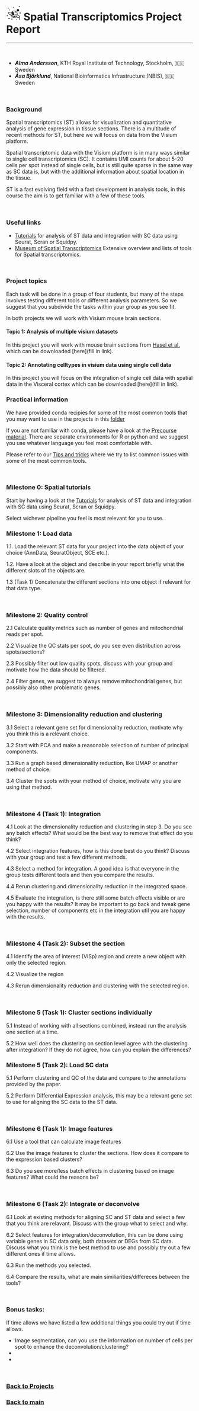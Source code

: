 
# <img border="0" src="../logos/spatial_transcriptomics.png" width="40" height="40"> Spatial Transcriptomics Project Report
***

<br/>

- __*Alma Andersson*__, KTH Royal Institute of Technology, Stockholm, 🇸🇪 Sweden
- __*Åsa Björklund*__, National Bioinformatics Infrastructure (NBIS), 🇸🇪 Sweden

<br/>

### Background

Spatial transcriptomics (ST) allows for visualization and quantitative analysis of gene expression in tissue sections. There is a multitude of recent methods for ST, but here we will focus on data from the Visium platform.

Spatial transcriptomic data with the Visium platform is in many ways similar to single cell transcriptomics (SC). It contains UMI counts for about 5-20 cells per spot instead of single cells, but is still quite sparse in the same way as SC data is, but with the additional information about spatial location in the tissue.

ST is a fast evolving field with a fast development in analysis tools, in this course the aim is to get familiar with a few of these tools.

<br/>


### Useful links

* [Tutorials](https://nbisweden.github.io/workshop-scRNAseq/exercises) for analysis of ST data and integration with SC data using Seurat, Scran or Squidpy.
* [Museum of Spatial Transcriptomics](https://pachterlab.github.io/LP_2021/) Extensive overview and lists of tools for Spatial transcriptomics. 


<br/>

### Project topics

Each task will be done in a group of four students, but many of the steps involves testing different tools or different analysis parameters. So we suggest that you subdivide the tasks within your group as you see fit.

In both projects we will work with Visium mouse brain sections. 

#### Topic 1: Analysis of multiple visium datasets

In this project you will work with mouse brain sections from [Hasel et al.](https://www.nature.com/articles/s41593-021-00905-6) which can be downloaded [here](fill in link). 


#### Topic 2: Annotating celltypes in visium data using single cell data

In this project you will focus on the integration of single cell data with spatial data in the Visceral cortex  which can be downloaded [here](fill in link).  


### Practical information

We have provided conda recipies for some of the most common tools that you may want to use in the projects in this [folder](https://github.com/NBISweden/single-cell_sib_scilifelab_2021/tree/main/project_spatial/conda/)

If you are not familiar with conda, please have a look at the [Precourse material](../precourse). There are separate environments for R or python and we suggest you use whatever language you feel most comfortable with. 

Please refer to our [Tips and tricks](tips) where we try to list common issues with some of the most common tools.

<br/>

### Milestone 0: Spatial tutorials

Start by having a look at the [Tutorials](https://nbisweden.github.io/workshop-scRNAseq/exercises) for analysis of ST data and integration with SC data using Seurat, Scran or Squidpy.

Select wichever pipeline you feel is most relevant for you to use.


### Milestone 1: Load data

1.1. Load the relevant ST data for your project into the data object of your choice (AnnData, SeuratObject, SCE etc.).

1.2. Have a look at the object and describe in your report briefly what the different slots of the objects are.

1.3 (Task 1) Concatenate the different sections into one object if relevant for that data type.

<br/>

### Milestone 2: Quality control

2.1 Calculate quality metrics such as number of genes and mitochondrial reads per spot.

2.2 Visualize the QC stats per spot, do you see even distribution across spots/sections?

2.3 Possibly filter out low quality spots, discuss with your group and motivate how the data should be filtered. 

2.4 Filter genes, we suggest to always remove mitochondrial genes, but possibly also other problematic genes.

<br/>

### Milestone 3: Dimensionality reduction and clustering

3.1 Select a relevant gene set for dimensionality reduction, motivate why you think this is a relevant choice.

3.2 Start with PCA and make a reasonable selection of number of principal components.

3.3 Run a graph based dimensionality reduction, like UMAP or another method of choice.

3.4 Cluster the spots with your method of choice, motivate why you are using that method.

<br/>


### Milestone 4 (Task 1): Integration

4.1 Look at the dimensionality reduction and clustering in step 3. Do you see any batch effects? What would be the best way to remove that effect do you think?

4.2 Select integration features, how is this done best do you think? Discuss with your group and test a few different methods.

4.3 Select a method for integration. A good idea is that everyone in the group tests different tools and then you compare the results.

4.4 Rerun clustering and dimensionality reduction in the integrated space.

4.5 Evaluate the integration, is there still some batch effects visible or are you happy with the results? It may be important to go back and tweak gene selection, number of components etc in the integration util you are happy with the results.

<br/>

### Milestone 4 (Task 2): Subset the section

4.1 Identify the area of interest (VISp) region and create a new object with only the selected region.

4.2 Visualize the region

4.3 Rerun dimensionality reduction and clustering with the selected region.

<br/>

### Milestone 5 (Task 1): Cluster sections individually

5.1 Instead of working with all sections combined, instead run the analysis one section at a time.

5.2 How well does the clustering on section level agree with the clustering after integration? If they do not agree, how can you explain the differences?


### Milestone 5 (Task 2): Load SC data

5.1 Perform clustering and QC of the data and compare to the annotations provided by the paper.

5.2 Perform Differential Expression analysis, this may be a relevant gene set to use for aligning the SC data to the ST data.

<br/>

### Milestone 6 (Task 1): Image features

6.1 Use a tool that can calculate image features

6.2 Use the image features to cluster the sections. How does it compare to the expression based clusters?

6.3 Do you see more/less batch effects in clustering based on image features? What could the reasons be?

<br/>

### Milestone 6 (Task 2): Integrate or deconvolve

6.1 Look at existing methods for aligning SC and ST data and select a few that you think are relavant. Discuss with the group what to select and why. 

6.2 Select features for integration/deconvolution, this can be done using variable genes in SC data only, both datasets or DEGs from SC data. Discuss what you think is the best method to use and possibly try out a few different ones if time allows.

6.3 Run the methods you selected.

6.4 Compare the results, what are main similiarities/differeces between the tools?

<br/>

### Bonus tasks:

If time allows we have listed a few additional things you could try out if time allows.

* Image segmentation, can you use the information on number of cells per spot to enhance the deconvolution/clustering?
*
* 

<br/>

### [Back to Projects](/single-cell_sib_scilifelab_2021/projects)

### [Back to main](/single-cell_sib_scilifelab_2021/README)
